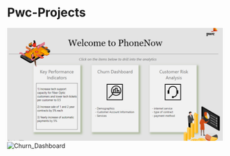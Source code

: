 # Pwc-Projects

![Projects](https://github.com/mking456/Pwc-Projects/blob/main/Screenshot%202024-09-10%20172400.png)
![Churn_Dashboard](ithub.com/mking456/Pwc-Projects/blob/main/Screenshot%202024-09-10%20172420.png)
